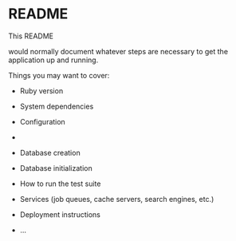 # README

This README

would normally document whatever steps are necessary to get the
application up and running.

Things you may want to cover:

* Ruby version
* System dependencies

* Configuration
* 

* Database creation

* Database initialization

* How to run the test suite

* Services (job queues, cache servers, search engines, etc.)

* Deployment instructions

* ...
